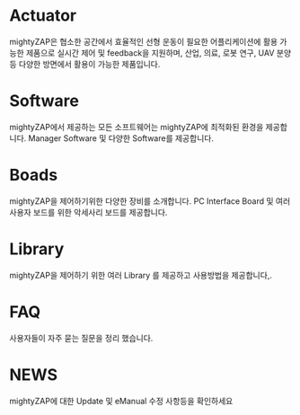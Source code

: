 # Actuator
mightyZAP은 협소한 공간에서 효율적인 선형 운동이 필요한 어플리케이션에 활용 가능한 제품으로 실시간 제어 및 feedback을 지원하며, 산업, 의료, 로봇 연구, UAV 분양 등 다양한 방면에서 활용이 가능한 제품입니다.

# Software
mightyZAP에서 제공하는 모든 소프트웨어는  mightyZAP에 최적화된 환경을 제공합니다. Manager Software 및 다양한 Software를 제공합니다.

# Boads
mightyZAP을 제어하기위한 다양한 장비를 소개합니다. PC Interface Board 및 여러 사용자 보드를 위한 악세사리 보드를 제공합니다.

# Library
mightyZAP을 제어하기 위한 여러  Library 를 제공하고 사용방법을 제공합니다,.

# FAQ
사용자들이 자주 묻는 질문을 정리 했습니다.

# NEWS
mightyZAP에 대한 Update 및 eManual 수정 사항등을 확인하세요